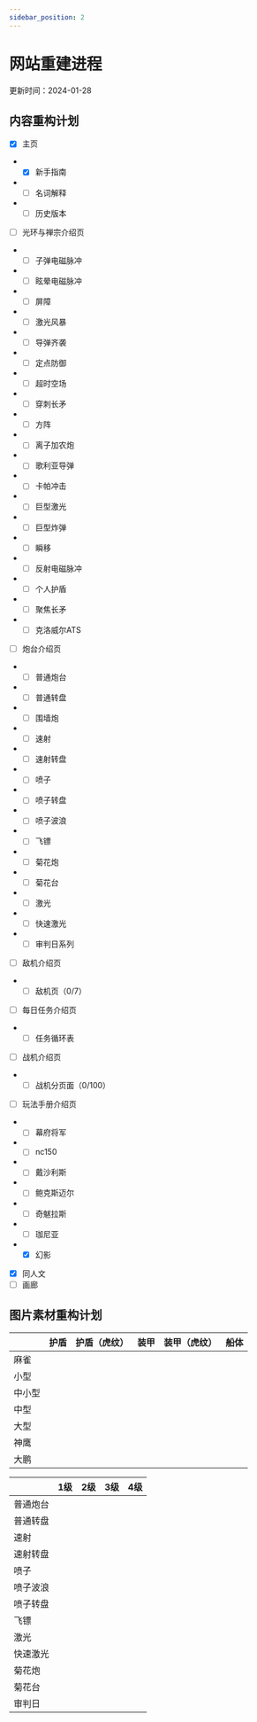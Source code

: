 ```yaml
---
sidebar_position: 2
---
```


# 网站重建进程

更新时间：2024-01-28

## 内容重构计划

- [x] 主页
- - [x] 新手指南
- - [ ] 名词解释
- - [ ] 历史版本
- [ ] 光环与禅宗介绍页
- - [ ] 子弹电磁脉冲
- - [ ] 眩晕电磁脉冲
- - [ ] 屏障
- - [ ] 激光风暴
- - [ ] 导弹齐袭
- - [ ] 定点防御
- - [ ] 超时空场
- - [ ] 穿刺长矛
- - [ ] 方阵
- - [ ] 离子加农炮
- - [ ] 歌利亚导弹
- - [ ] 卡帕冲击
- - [ ] 巨型激光
- - [ ] 巨型炸弹
- - [ ] 瞬移
- - [ ] 反射电磁脉冲
- - [ ] 个人护盾
- - [ ] 聚焦长矛
- - [ ] 克洛威尔ATS
- [ ] 炮台介绍页
- - [ ] 普通炮台
- - [ ] 普通转盘
- - [ ] 围墙炮
- - [ ] 速射
- - [ ] 速射转盘
- - [ ] 喷子
- - [ ] 喷子转盘
- - [ ] 喷子波浪
- - [ ] 飞镖
- - [ ] 菊花炮
- - [ ] 菊花台
- - [ ] 激光
- - [ ] 快速激光
- - [ ] 审判日系列
- [ ] 敌机介绍页
- - [ ] 敌机页（0/7）
- [ ] 每日任务介绍页
- - [ ] 任务循环表
- [ ] 战机介绍页
- - [ ] 战机分页面（0/100）
- [ ] 玩法手册介绍页
- - [ ] 幕府将军
- - [ ] nc150
- - [ ] 戴沙利斯
- - [ ] 鲍克斯迈尔
- - [ ] 奇魃拉斯
- - [ ] 珈尼亚
- - [x] 幻影
- [x] 同人文
- [ ] 画廊

## 图片素材重构计划

|        | 护盾 | 护盾（虎纹） | 装甲 | 装甲（虎纹） | 船体 |
| ------ | ---- | ------------ | ---- | ------------ | ---- |
| 麻雀   |      |              |      |              |      |
| 小型   |      |              |      |              |      |
| 中小型 |      |              |      |              |      |
| 中型   |      |              |      |              |      |
| 大型   |      |              |      |              |      |
| 神鹰   |      |              |      |              |      |
| 大鹏   |      |              |      |              |      |

|          | 1级  | 2级  | 3级  | 4级  |
| -------- | ---- | ---- | ---- | ---- |
| 普通炮台 |      |      |      |      |
| 普通转盘 |      |      |      |      |
| 速射     |      |      |      |      |
| 速射转盘 |      |      |      |      |
| 喷子     |      |      |      |      |
| 喷子波浪 |      |      |      |      |
| 喷子转盘 |      |      |      |      |
| 飞镖     |      |      |      |      |
| 激光     |      |      |      |      |
| 快速激光 |      |      |      |      |
| 菊花炮   |      |      |      |      |
| 菊花台   |      |      |      |      |
| 审判日   |      |      |      |      |